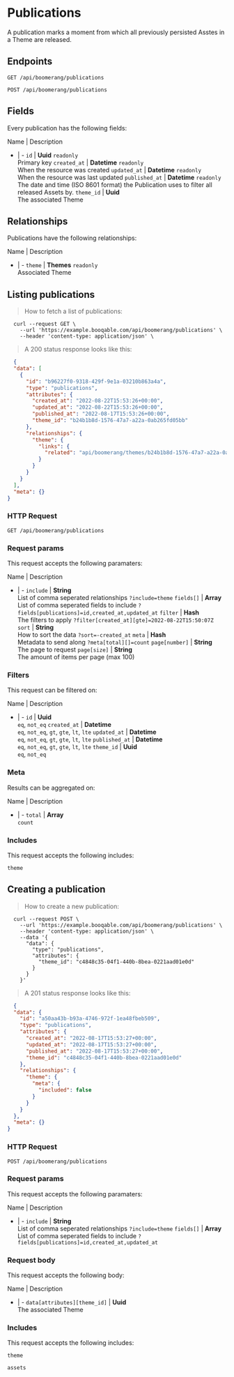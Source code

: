 # Publications

A publication marks a moment from which all previously persisted Asstes in a Theme are released.

## Endpoints
`GET /api/boomerang/publications`

`POST /api/boomerang/publications`

## Fields
Every publication has the following fields:

Name | Description
- | -
`id` | **Uuid** `readonly`<br>Primary key
`created_at` | **Datetime** `readonly`<br>When the resource was created
`updated_at` | **Datetime** `readonly`<br>When the resource was last updated
`published_at` | **Datetime** `readonly`<br>The date and time (ISO 8601 format) the Publication uses to filter all released Assets by.
`theme_id` | **Uuid**<br>The associated Theme


## Relationships
Publications have the following relationships:

Name | Description
- | -
`theme` | **Themes** `readonly`<br>Associated Theme


## Listing publications



> How to fetch a list of publications:

```shell
  curl --request GET \
    --url 'https://example.booqable.com/api/boomerang/publications' \
    --header 'content-type: application/json' \
```

> A 200 status response looks like this:

```json
  {
  "data": [
    {
      "id": "b96227f0-9318-429f-9e1a-03210b863a4a",
      "type": "publications",
      "attributes": {
        "created_at": "2022-08-22T15:53:26+00:00",
        "updated_at": "2022-08-22T15:53:26+00:00",
        "published_at": "2022-08-17T15:53:26+00:00",
        "theme_id": "b24b1b8d-1576-47a7-a22a-0ab265fd05bb"
      },
      "relationships": {
        "theme": {
          "links": {
            "related": "api/boomerang/themes/b24b1b8d-1576-47a7-a22a-0ab265fd05bb"
          }
        }
      }
    }
  ],
  "meta": {}
}
```

### HTTP Request

`GET /api/boomerang/publications`

### Request params

This request accepts the following paramaters:

Name | Description
- | -
`include` | **String**<br>List of comma seperated relationships `?include=theme`
`fields[]` | **Array**<br>List of comma seperated fields to include `?fields[publications]=id,created_at,updated_at`
`filter` | **Hash**<br>The filters to apply `?filter[created_at][gte]=2022-08-22T15:50:07Z`
`sort` | **String**<br>How to sort the data `?sort=-created_at`
`meta` | **Hash**<br>Metadata to send along `?meta[total][]=count`
`page[number]` | **String**<br>The page to request
`page[size]` | **String**<br>The amount of items per page (max 100)


### Filters

This request can be filtered on:

Name | Description
- | -
`id` | **Uuid**<br>`eq`, `not_eq`
`created_at` | **Datetime**<br>`eq`, `not_eq`, `gt`, `gte`, `lt`, `lte`
`updated_at` | **Datetime**<br>`eq`, `not_eq`, `gt`, `gte`, `lt`, `lte`
`published_at` | **Datetime**<br>`eq`, `not_eq`, `gt`, `gte`, `lt`, `lte`
`theme_id` | **Uuid**<br>`eq`, `not_eq`


### Meta

Results can be aggregated on:

Name | Description
- | -
`total` | **Array**<br>`count`


### Includes

This request accepts the following includes:

`theme`






## Creating a publication



> How to create a new publication:

```shell
  curl --request POST \
    --url 'https://example.booqable.com/api/boomerang/publications' \
    --header 'content-type: application/json' \
    --data '{
      "data": {
        "type": "publications",
        "attributes": {
          "theme_id": "c4848c35-04f1-440b-8bea-0221aad01e0d"
        }
      }
    }'
```

> A 201 status response looks like this:

```json
  {
  "data": {
    "id": "a50aa43b-b93a-4746-972f-1ea48fbeb509",
    "type": "publications",
    "attributes": {
      "created_at": "2022-08-17T15:53:27+00:00",
      "updated_at": "2022-08-17T15:53:27+00:00",
      "published_at": "2022-08-17T15:53:27+00:00",
      "theme_id": "c4848c35-04f1-440b-8bea-0221aad01e0d"
    },
    "relationships": {
      "theme": {
        "meta": {
          "included": false
        }
      }
    }
  },
  "meta": {}
}
```

### HTTP Request

`POST /api/boomerang/publications`

### Request params

This request accepts the following paramaters:

Name | Description
- | -
`include` | **String**<br>List of comma seperated relationships `?include=theme`
`fields[]` | **Array**<br>List of comma seperated fields to include `?fields[publications]=id,created_at,updated_at`


### Request body

This request accepts the following body:

Name | Description
- | -
`data[attributes][theme_id]` | **Uuid**<br>The associated Theme


### Includes

This request accepts the following includes:

`theme`


`assets`





